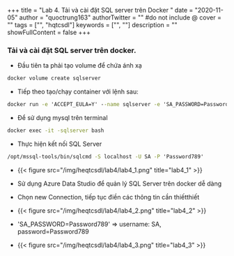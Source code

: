 +++
title = "Lab 4. Tải và cài đặt SQL server trên Docker	"
date = "2020-11-05"
author = "quoctrung163"
authorTwitter = "" #do not include @
cover = ""
tags = ["", "hqtcsdl"]
keywords = ["", ""]
description = ""
showFullContent = false
+++

### Tải và cài đặt SQL server trên docker.

- Đầu tiên ta phải tạo volume để chứa ánh xạ
```cmd
docker volume create sqlserver
```

- Tiếp theo tạo/chạy container với lệnh sau:
```cmd
docker run -e 'ACCEPT_EULA=Y' --name sqlserver -e 'SA_PASSWORD=Password789' -p 1433:1433 -v vmssql:/var/opt/mssql -d mcr.microsoft.com/mssql/server:2019-latest
```

- Để sử dụng mysql trên terminal
```cmd
docker exec -it -sqlserver bash
```

- Thực hiện kết nối SQL Server
```cmd
/opt/mssql-tools/bin/sqlcmd -S localhost -U SA -P 'Password789'
```

- {{< figure src="/img/heqtcsdl/lab4/lab4_1.png" title="lab4_1" >}}

- Sử dụng Azure Data Studio để quản lý SQL Server trên docker dễ dàng
- Chọn new Connection, tiếp tục điền các thông tin cần thiếtthiết
- {{< figure src="/img/heqtcsdl/lab4/lab4_2.png" title="lab4_2" >}}

- 'SA_PASSWORD=Password789' => username: SA, password=Password789
- {{< figure src="/img/heqtcsdl/lab4/lab4_3.png" title="lab4_3" >}}